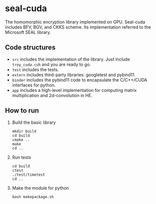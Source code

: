 # seal-cuda

The homomorphic encryption library implemented on GPU. Seal-cuda includes BFV, BGV, and CKKS scheme. Its implementation referred to the Microsoft SEAL library.

## Code structures
* `src` includes the implementation of the library. Just include `troy_cuda.cuh` and you are ready to go.
* `test` includes the tests.
* `extern` includes third-party libraries: googletest and pybind11.
* `binder` includes the pybind11 code to encapsulate the C/C++/CUDA interfaces for python.
* `app` includes a high-level implementation for computing matrix multiplication and 2d-convolution in HE.

## How to run

1. Build the basic library
    ```
    mkdir build
    cd build
    cmake ..
    make
    cd ..
    ```
2. Run tests
    ```
    cd build
    ctest
    ./test/timetest
    cd ..
    ```
2. Make the module for python
    ```
    bash makepackage.sh
    ```
    